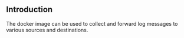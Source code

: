 ## Introduction

The docker image can be used to collect and forward log messages to various sources and destinations.
